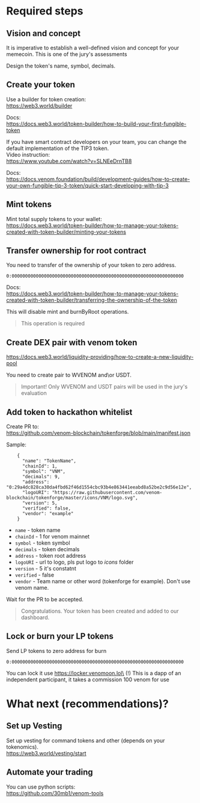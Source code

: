 # Required steps

## Vision and concept

It is imperative to establish a well-defined vision and concept for your memecoin. This is one of the jury's assessments

Design the token's name, symbol, decimals.

## Create your token

Use a builder for token creation:\
https://web3.world/builder

Docs:\
https://docs.web3.world/token-builder/how-to-build-your-first-fungible-token

If you have smart contract developers on your team, you can change the default implementation of the TIP3 token.\
Video instruction:\
https://www.youtube.com/watch?v=SLNEeDrnTB8

Docs:\
https://docs.venom.foundation/build/development-guides/how-to-create-your-own-fungible-tip-3-token/quick-start-developing-with-tip-3


## Mint tokens

Mint total supply tokens to your wallet:\
https://docs.web3.world/token-builder/how-to-manage-your-tokens-created-with-token-builder/minting-your-tokens

## Transfer ownership for root contract

You need to transfer of the ownership of your token to zero address.
```
0:0000000000000000000000000000000000000000000000000000000000000000
```

Docs:\
https://docs.web3.world/token-builder/how-to-manage-your-tokens-created-with-token-builder/transferring-the-ownership-of-the-token

This will disable mint and burnByRoot operations.

> This operation is required

## Create DEX pair with venom token

https://docs.web3.world/liquidity-providing/how-to-create-a-new-liquidity-pool

You need to create pair to WVENOM and\or USDT. 

> Important! Only WVENOM and USDT pairs will be used in the jury's evaluation


## Add token to hackathon whitelist

Create PR to:\
https://github.com/venom-blockchain/tokenforge/blob/main/manifest.json

Sample:
```
    {
      "name": "TokenName",
      "chainId": 1,
      "symbol": "VNM",
      "decimals": 9,
      "address": "0:29a4dc828ca30da4fbd62f46d1554cbc93b4e863441eeabd8a52be2c9d56e12e",
      "logoURI": "https://raw.githubusercontent.com/venom-blockchain/tokenforge/master/icons/VNM/logo.svg",
      "version": 5,
      "verified": false,
      "vendor": "example"
    }
```
- ```name``` - token name
- ```chainId``` - 1 for venom mainnet
- ```symbol``` - token symbol
- ```decimals``` - token decimals
- ```address``` - token root address
- ```logoURI``` - url to logo, pls put logo to *icons* folder
- ```version``` - 5 it's constatnt
- ```verified``` - false
- ```vendor``` - Team name or other word (tokenforge for example). Don't use venom name. 

Wait for the PR to be accepted.

> Congratulations. Your token has been created and added to our dashboard.

## Lock or burn your LP tokens

Send LP tokens to zero address for burn
```
0:0000000000000000000000000000000000000000000000000000000000000000
```

You can lock it use https://locker.venomoon.lol\
(!) This is a dapp of an independent participant, it takes a commission 100 venom for use

# What next (recommendations)?

## Set up Vesting 

Set up vesting for command tokens and other (depends on your tokenomics).\
https://web3.world/vesting/start

## Automate your trading
You can use python scripts:\
https://github.com/30mb1/venom-tools


